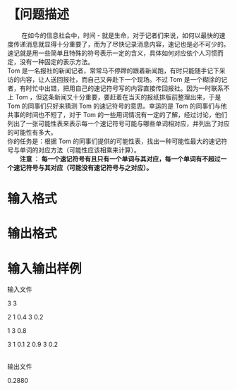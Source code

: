 

# 【问题描述


<p align="left">
　　    在如今的信息社会中，时间 - 就是生命，对于记者们来说，如何以最快的速度传递消息就显得十分重要了，而为了尽快记录消息内容，速记也是必不可少的。速记就是用一些简单且特殊的符号表示一定的含义，具体如何对应依个人习惯而定，没有一种固定的表示方法。 <br/>
Tom 是一名报社的新闻记者，常常马不停蹄的跟着新闻跑，有时只能随手记下采访的内容，让人送回报社，而自己又奔赴下一个现场。不过 Tom 是一个糊涂的记者，有时忙中出错，把用自己的速记符号写的内容直接传回报社。因为一时联系不上 Tom ，但这条新闻又十分重要，要赶着在当天的报纸排版前整理出来，于是 Tom 的同事们只好来猜测 Tom 的速记符号的意思。幸运的是 Tom 的同事们与他共事的时间也不短了，对于 Tom 的一些用词情况有一定的了解，经过讨论，他们列出了一张可能性表来表示每一个速记符号可能与哪些单词相对应，并列出了对应的可能性有多大。 <br/>
你的任务是：根据 Tom 的同事们提供的可能性表，找出一种可能性最大的速记符号与单词的对应方法（可能性应该相乘来计算）。 <br/>
<strong>　　注意 </strong>： <strong>每一个速记符号有且只有一个单词与其对应，每一个单词有不超过一个速记符号与其对应（可能没有速记符号与之对应）。 </strong> 
</p>

# 输入格式



# 输出格式



# 输入输出样例


<p>
输入文件
</p>
<p>
3 3
</p>
<p>
2 1 0.4 3 0.2
</p>
<p>
1 3 0.8
</p>
<p>
3 1 0.1 2 0.9 3 0.2
</p>
<p>
<br/>
输出文件
</p>
<p>
0.2880
</p>
